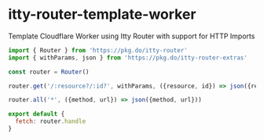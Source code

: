# itty-router-template-worker
Template Cloudflare Worker using Itty Router with support for HTTP Imports

```javascript
import { Router } from 'https://pkg.do/itty-router'
import { withParams, json } from 'https://pkg.do/itty-router-extras'

const router = Router()

router.get('/:resource?/:id?', withParams, ({resource, id}) => json({resource, id}))

router.all('*', ({method, url}) => json({method, url}))

export default {
  fetch: router.handle
}
```
